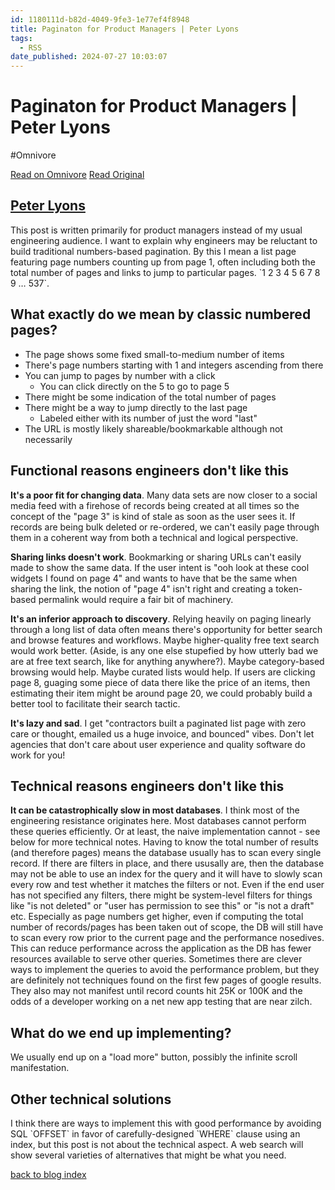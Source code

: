 ```yaml
---
id: 1180111d-b82d-4049-9fe3-1e77ef4f8948
title: Paginaton for Product Managers | Peter Lyons
tags:
  - RSS
date_published: 2024-07-27 10:03:07
---
```


# Paginaton for Product Managers | Peter Lyons
#Omnivore

[Read on Omnivore](https://omnivore.app/me/paginaton-for-product-managers-peter-lyons-190f4f6efef)
[Read Original](https://peterlyons.com/problog/2024/07/paginaton-for-product-managers/)



## [Peter Lyons](https:&#x2F;&#x2F;peterlyons.com&#x2F;)

This post is written primarily for product managers instead of my usual engineering audience. I want to explain why engineers may be reluctant to build traditional numbers-based pagination. By this I mean a list page featuring page numbers counting up from page 1, often including both the total number of pages and links to jump to particular pages. &#x60;1 2 3 4 5 6 7 8 9 … 537&#x60;.

## What exactly do we mean by classic numbered pages?

* The page shows some fixed small-to-medium number of items
* There&#39;s page numbers starting with 1 and integers ascending from there
* You can jump to pages by number with a click  
   * You can click directly on the 5 to go to page 5
* There might be some indication of the total number of pages
* There might be a way to jump directly to the last page  
   * Labeled either with its number of just the word &quot;last&quot;
* The URL is mostly likely shareable&#x2F;bookmarkable although not necessarily

## Functional reasons engineers don&#39;t like this

**It&#39;s a poor fit for changing data**. Many data sets are now closer to a social media feed with a firehose of records being created at all times so the concept of the &quot;page 3&quot; is kind of stale as soon as the user sees it. If records are being bulk deleted or re-ordered, we can&#39;t easily page through them in a coherent way from both a technical and logical perspective.

**Sharing links doesn&#39;t work**. Bookmarking or sharing URLs can&#39;t easily made to show the same data. If the user intent is &quot;ooh look at these cool widgets I found on page 4&quot; and wants to have that be the same when sharing the link, the notion of &quot;page 4&quot; isn&#39;t right and creating a token-based permalink would require a fair bit of machinery.

**It&#39;s an inferior approach to discovery**. Relying heavily on paging linearly through a long list of data often means there&#39;s opportunity for better search and browse features and workflows. Maybe higher-quality free text search would work better. (Aside, is any one else stupefied by how utterly bad we are at free text search, like for anything anywhere?). Maybe category-based browsing would help. Maybe curated lists would help. If users are clicking page 8, guaging some piece of data there like the price of an items, then estimating their item might be around page 20, we could probably build a better tool to facilitate their search tactic.

**It&#39;s lazy and sad**. I get &quot;contractors built a paginated list page with zero care or thought, emailed us a huge invoice, and bounced&quot; vibes. Don&#39;t let agencies that don&#39;t care about user experience and quality software do work for you!

## Technical reasons engineers don&#39;t like this

**It can be catastrophically slow in most databases**. I think most of the engineering resistance originates here. Most databases cannot perform these queries efficiently. Or at least, the naive implementation cannot - see below for more technical notes. Having to know the total number of results (and therefore pages) means the database usually has to scan every single record. If there are filters in place, and there ususally are, then the database may not be able to use an index for the query and it will have to slowly scan every row and test whether it matches the filters or not. Even if the end user has not specified any filters, there might be system-level filters for things like &quot;is not deleted&quot; or &quot;user has permission to see this&quot; or &quot;is not a draft&quot; etc. Especially as page numbers get higher, even if computing the total number of records&#x2F;pages has been taken out of scope, the DB will still have to scan every row prior to the current page and the performance nosedives. This can reduce performance across the application as the DB has fewer resources available to serve other queries. Sometimes there are clever ways to implement the queries to avoid the performance problem, but they are definitely not techniques found on the first few pages of google results. They also may not manifest until record counts hit 25K or 100K and the odds of a developer working on a net new app testing that are near zilch.

## What do we end up implementing?

We usually end up on a &quot;load more&quot; button, possibly the infinite scroll manifestation.

## Other technical solutions

I think there are ways to implement this with good performance by avoiding SQL &#x60;OFFSET&#x60; in favor of carefully-designed &#x60;WHERE&#x60; clause using an index, but this post is not about the technical aspect. A web search will show several varieties of alternatives that might be what you need.

[ back to blog index](https:&#x2F;&#x2F;peterlyons.com&#x2F;problog&#x2F;) 